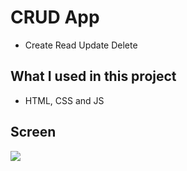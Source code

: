 # CRUD App

- Create Read Update Delete

## What I used in this project

- HTML, CSS and JS

## Screen

![](screen.gif)
